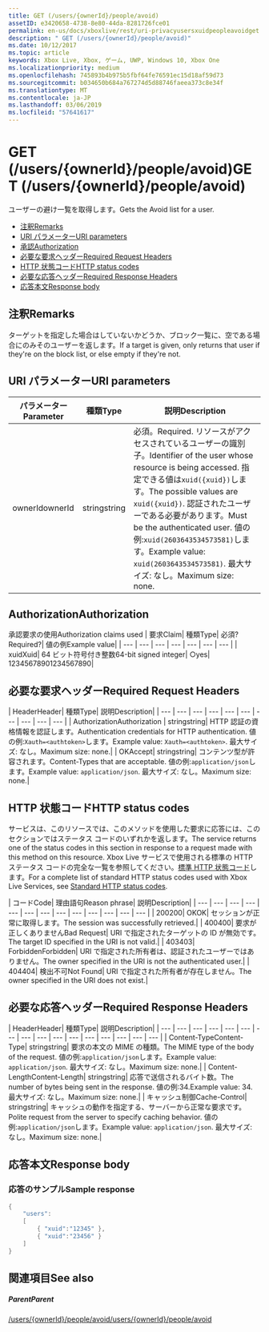 ```yaml
---
title: GET (/users/{ownerId}/people/avoid)
assetID: e3420658-4738-8e80-44da-8281726fce01
permalink: en-us/docs/xboxlive/rest/uri-privacyusersxuidpeopleavoidget.html
description: " GET (/users/{ownerId}/people/avoid)"
ms.date: 10/12/2017
ms.topic: article
keywords: Xbox Live, Xbox, ゲーム, UWP, Windows 10, Xbox One
ms.localizationpriority: medium
ms.openlocfilehash: 745893b4b975b5fbf64fe76591ec15d18af59d73
ms.sourcegitcommit: b034650b684a767274d5d88746faeea373c8e34f
ms.translationtype: MT
ms.contentlocale: ja-JP
ms.lasthandoff: 03/06/2019
ms.locfileid: "57641617"
---
```

# <a name="get-usersowneridpeopleavoid"></a><span data-ttu-id="fb483-104">GET (/users/{ownerId}/people/avoid)</span><span class="sxs-lookup"><span data-stu-id="fb483-104">GET (/users/{ownerId}/people/avoid)</span></span>
<span data-ttu-id="fb483-105">ユーザーの避け一覧を取得します。</span><span class="sxs-lookup"><span data-stu-id="fb483-105">Gets the Avoid list for a user.</span></span>

  * [<span data-ttu-id="fb483-106">注釈</span><span class="sxs-lookup"><span data-stu-id="fb483-106">Remarks</span></span>](#ID4EQ)
  * [<span data-ttu-id="fb483-107">URI パラメーター</span><span class="sxs-lookup"><span data-stu-id="fb483-107">URI parameters</span></span>](#ID4EZ)
  * [<span data-ttu-id="fb483-108">承認</span><span class="sxs-lookup"><span data-stu-id="fb483-108">Authorization</span></span>](#ID4EEB)
  * [<span data-ttu-id="fb483-109">必要な要求ヘッダー</span><span class="sxs-lookup"><span data-stu-id="fb483-109">Required Request Headers</span></span>](#ID4EJC)
  * [<span data-ttu-id="fb483-110">HTTP 状態コード</span><span class="sxs-lookup"><span data-stu-id="fb483-110">HTTP status codes</span></span>](#ID4EYD)
  * [<span data-ttu-id="fb483-111">必要な応答ヘッダー</span><span class="sxs-lookup"><span data-stu-id="fb483-111">Required Response Headers</span></span>](#ID4E1F)
  * [<span data-ttu-id="fb483-112">応答本文</span><span class="sxs-lookup"><span data-stu-id="fb483-112">Response body</span></span>](#ID4ESH)

<a id="ID4EQ"></a>


## <a name="remarks"></a><span data-ttu-id="fb483-113">注釈</span><span class="sxs-lookup"><span data-stu-id="fb483-113">Remarks</span></span>

<span data-ttu-id="fb483-114">ターゲットを指定した場合はしていないかどうか、ブロック一覧に、空である場合にのみそのユーザーを返します。</span><span class="sxs-lookup"><span data-stu-id="fb483-114">If a target is given, only returns that user if they're on the block list, or else empty if they're not.</span></span>

<a id="ID4EZ"></a>


## <a name="uri-parameters"></a><span data-ttu-id="fb483-115">URI パラメーター</span><span class="sxs-lookup"><span data-stu-id="fb483-115">URI parameters</span></span>

| <span data-ttu-id="fb483-116">パラメーター</span><span class="sxs-lookup"><span data-stu-id="fb483-116">Parameter</span></span>| <span data-ttu-id="fb483-117">種類</span><span class="sxs-lookup"><span data-stu-id="fb483-117">Type</span></span>| <span data-ttu-id="fb483-118">説明</span><span class="sxs-lookup"><span data-stu-id="fb483-118">Description</span></span>|
| --- | --- | --- |
| <span data-ttu-id="fb483-119">ownerId</span><span class="sxs-lookup"><span data-stu-id="fb483-119">ownerId</span></span>| <span data-ttu-id="fb483-120">string</span><span class="sxs-lookup"><span data-stu-id="fb483-120">string</span></span>| <span data-ttu-id="fb483-121">必須。</span><span class="sxs-lookup"><span data-stu-id="fb483-121">Required.</span></span> <span data-ttu-id="fb483-122">リソースがアクセスされているユーザーの識別子。</span><span class="sxs-lookup"><span data-stu-id="fb483-122">Identifier of the user whose resource is being accessed.</span></span> <span data-ttu-id="fb483-123">指定できる値は<code>xuid({xuid})</code>します。</span><span class="sxs-lookup"><span data-stu-id="fb483-123">The possible values are <code>xuid({xuid})</code>.</span></span> <span data-ttu-id="fb483-124">認証されたユーザーである必要があります。</span><span class="sxs-lookup"><span data-stu-id="fb483-124">Must be the authenticated user.</span></span> <span data-ttu-id="fb483-125">値の例:<code>xuid(2603643534573581)</code>します。</span><span class="sxs-lookup"><span data-stu-id="fb483-125">Example value: <code>xuid(2603643534573581)</code>.</span></span> <span data-ttu-id="fb483-126">最大サイズ: なし。</span><span class="sxs-lookup"><span data-stu-id="fb483-126">Maximum size: none.</span></span> |

<a id="ID4EEB"></a>


## <a name="authorization"></a><span data-ttu-id="fb483-127">Authorization</span><span class="sxs-lookup"><span data-stu-id="fb483-127">Authorization</span></span>

<span data-ttu-id="fb483-128">承認要求の使用</span><span class="sxs-lookup"><span data-stu-id="fb483-128">Authorization claims used</span></span> | <span data-ttu-id="fb483-129">要求</span><span class="sxs-lookup"><span data-stu-id="fb483-129">Claim</span></span>| <span data-ttu-id="fb483-130">種類</span><span class="sxs-lookup"><span data-stu-id="fb483-130">Type</span></span>| <span data-ttu-id="fb483-131">必須?</span><span class="sxs-lookup"><span data-stu-id="fb483-131">Required?</span></span>| <span data-ttu-id="fb483-132">値の例</span><span class="sxs-lookup"><span data-stu-id="fb483-132">Example value</span></span>|
| --- | --- | --- | --- | --- | --- | --- |
| <span data-ttu-id="fb483-133">xuid</span><span class="sxs-lookup"><span data-stu-id="fb483-133">Xuid</span></span>| <span data-ttu-id="fb483-134">64 ビット符号付き整数</span><span class="sxs-lookup"><span data-stu-id="fb483-134">64-bit signed integer</span></span>| <span data-ttu-id="fb483-135">○</span><span class="sxs-lookup"><span data-stu-id="fb483-135">yes</span></span>| <span data-ttu-id="fb483-136">1234567890</span><span class="sxs-lookup"><span data-stu-id="fb483-136">1234567890</span></span>|

<a id="ID4EJC"></a>


## <a name="required-request-headers"></a><span data-ttu-id="fb483-137">必要な要求ヘッダー</span><span class="sxs-lookup"><span data-stu-id="fb483-137">Required Request Headers</span></span>

| <span data-ttu-id="fb483-138">Header</span><span class="sxs-lookup"><span data-stu-id="fb483-138">Header</span></span>| <span data-ttu-id="fb483-139">種類</span><span class="sxs-lookup"><span data-stu-id="fb483-139">Type</span></span>| <span data-ttu-id="fb483-140">説明</span><span class="sxs-lookup"><span data-stu-id="fb483-140">Description</span></span>|
| --- | --- | --- | --- | --- | --- | --- | --- | --- | --- |
| <span data-ttu-id="fb483-141">Authorization</span><span class="sxs-lookup"><span data-stu-id="fb483-141">Authorization</span></span> | <span data-ttu-id="fb483-142">string</span><span class="sxs-lookup"><span data-stu-id="fb483-142">string</span></span>| <span data-ttu-id="fb483-143">HTTP 認証の資格情報を認証します。</span><span class="sxs-lookup"><span data-stu-id="fb483-143">Authentication credentials for HTTP authentication.</span></span> <span data-ttu-id="fb483-144">値の例:<code>Xauth=&lt;authtoken></code>します。</span><span class="sxs-lookup"><span data-stu-id="fb483-144">Example value: <code>Xauth=&lt;authtoken></code>.</span></span> <span data-ttu-id="fb483-145">最大サイズ: なし。</span><span class="sxs-lookup"><span data-stu-id="fb483-145">Maximum size: none.</span></span>|
| <span data-ttu-id="fb483-146">OK</span><span class="sxs-lookup"><span data-stu-id="fb483-146">Accept</span></span>| <span data-ttu-id="fb483-147">string</span><span class="sxs-lookup"><span data-stu-id="fb483-147">string</span></span>| <span data-ttu-id="fb483-148">コンテンツ型が許容されます。</span><span class="sxs-lookup"><span data-stu-id="fb483-148">Content-Types that are acceptable.</span></span> <span data-ttu-id="fb483-149">値の例:<code>application/json</code>します。</span><span class="sxs-lookup"><span data-stu-id="fb483-149">Example value: <code>application/json</code>.</span></span> <span data-ttu-id="fb483-150">最大サイズ: なし。</span><span class="sxs-lookup"><span data-stu-id="fb483-150">Maximum size: none.</span></span>|

<a id="ID4EYD"></a>


## <a name="http-status-codes"></a><span data-ttu-id="fb483-151">HTTP 状態コード</span><span class="sxs-lookup"><span data-stu-id="fb483-151">HTTP status codes</span></span>

<span data-ttu-id="fb483-152">サービスは、このリソースでは、このメソッドを使用した要求に応答には、このセクションではステータス コードのいずれかを返します。</span><span class="sxs-lookup"><span data-stu-id="fb483-152">The service returns one of the status codes in this section in response to a request made with this method on this resource.</span></span> <span data-ttu-id="fb483-153">Xbox Live サービスで使用される標準の HTTP ステータス コードの完全な一覧を参照してください。[標準 HTTP 状態コード](../../additional/httpstatuscodes.md)します。</span><span class="sxs-lookup"><span data-stu-id="fb483-153">For a complete list of standard HTTP status codes used with Xbox Live Services, see [Standard HTTP status codes](../../additional/httpstatuscodes.md).</span></span>

| <span data-ttu-id="fb483-154">コード</span><span class="sxs-lookup"><span data-stu-id="fb483-154">Code</span></span>| <span data-ttu-id="fb483-155">理由語句</span><span class="sxs-lookup"><span data-stu-id="fb483-155">Reason phrase</span></span>| <span data-ttu-id="fb483-156">説明</span><span class="sxs-lookup"><span data-stu-id="fb483-156">Description</span></span>|
| --- | --- | --- | --- | --- | --- | --- | --- | --- | --- | --- | --- | --- |
| <span data-ttu-id="fb483-157">200</span><span class="sxs-lookup"><span data-stu-id="fb483-157">200</span></span>| <span data-ttu-id="fb483-158">OK</span><span class="sxs-lookup"><span data-stu-id="fb483-158">OK</span></span>| <span data-ttu-id="fb483-159">セッションが正常に取得します。</span><span class="sxs-lookup"><span data-stu-id="fb483-159">The session was successfully retrieved.</span></span>|
| <span data-ttu-id="fb483-160">400</span><span class="sxs-lookup"><span data-stu-id="fb483-160">400</span></span>| <span data-ttu-id="fb483-161">要求が正しくありません</span><span class="sxs-lookup"><span data-stu-id="fb483-161">Bad Request</span></span>| <span data-ttu-id="fb483-162">URI で指定されたターゲットの ID が無効です。</span><span class="sxs-lookup"><span data-stu-id="fb483-162">The target ID specified in the URI is not valid.</span></span>|
| <span data-ttu-id="fb483-163">403</span><span class="sxs-lookup"><span data-stu-id="fb483-163">403</span></span>| <span data-ttu-id="fb483-164">Forbidden</span><span class="sxs-lookup"><span data-stu-id="fb483-164">Forbidden</span></span>| <span data-ttu-id="fb483-165">URI で指定された所有者は、認証されたユーザーではありません。</span><span class="sxs-lookup"><span data-stu-id="fb483-165">The owner specified in the URI is not the authenticated user.</span></span>|
| <span data-ttu-id="fb483-166">404</span><span class="sxs-lookup"><span data-stu-id="fb483-166">404</span></span>| <span data-ttu-id="fb483-167">検出不可</span><span class="sxs-lookup"><span data-stu-id="fb483-167">Not Found</span></span>| <span data-ttu-id="fb483-168">URI で指定された所有者が存在しません。</span><span class="sxs-lookup"><span data-stu-id="fb483-168">The owner specified in the URI does not exist.</span></span>|

<a id="ID4E1F"></a>


## <a name="required-response-headers"></a><span data-ttu-id="fb483-169">必要な応答ヘッダー</span><span class="sxs-lookup"><span data-stu-id="fb483-169">Required Response Headers</span></span>

| <span data-ttu-id="fb483-170">Header</span><span class="sxs-lookup"><span data-stu-id="fb483-170">Header</span></span>| <span data-ttu-id="fb483-171">種類</span><span class="sxs-lookup"><span data-stu-id="fb483-171">Type</span></span>| <span data-ttu-id="fb483-172">説明</span><span class="sxs-lookup"><span data-stu-id="fb483-172">Description</span></span>|
| --- | --- | --- | --- | --- | --- | --- | --- | --- | --- | --- | --- | --- | --- | --- | --- |
| <span data-ttu-id="fb483-173">Content-Type</span><span class="sxs-lookup"><span data-stu-id="fb483-173">Content-Type</span></span>| <span data-ttu-id="fb483-174">string</span><span class="sxs-lookup"><span data-stu-id="fb483-174">string</span></span>| <span data-ttu-id="fb483-175">要求の本文の MIME の種類。</span><span class="sxs-lookup"><span data-stu-id="fb483-175">The MIME type of the body of the request.</span></span> <span data-ttu-id="fb483-176">値の例:<code>application/json</code>します。</span><span class="sxs-lookup"><span data-stu-id="fb483-176">Example value: <code>application/json</code>.</span></span> <span data-ttu-id="fb483-177">最大サイズ: なし。</span><span class="sxs-lookup"><span data-stu-id="fb483-177">Maximum size: none.</span></span>|
| <span data-ttu-id="fb483-178">Content-Length</span><span class="sxs-lookup"><span data-stu-id="fb483-178">Content-Length</span></span>| <span data-ttu-id="fb483-179">string</span><span class="sxs-lookup"><span data-stu-id="fb483-179">string</span></span>| <span data-ttu-id="fb483-180">応答で送信されるバイト数。</span><span class="sxs-lookup"><span data-stu-id="fb483-180">The number of bytes being sent in the response.</span></span> <span data-ttu-id="fb483-181">値の例:34.</span><span class="sxs-lookup"><span data-stu-id="fb483-181">Example value: 34.</span></span> <span data-ttu-id="fb483-182">最大サイズ: なし。</span><span class="sxs-lookup"><span data-stu-id="fb483-182">Maximum size: none.</span></span>|
| <span data-ttu-id="fb483-183">キャッシュ制御</span><span class="sxs-lookup"><span data-stu-id="fb483-183">Cache-Control</span></span>| <span data-ttu-id="fb483-184">string</span><span class="sxs-lookup"><span data-stu-id="fb483-184">string</span></span>| <span data-ttu-id="fb483-185">キャッシュの動作を指定する、サーバーから正常な要求です。</span><span class="sxs-lookup"><span data-stu-id="fb483-185">Polite request from the server to specify caching behavior.</span></span> <span data-ttu-id="fb483-186">値の例:<code>application/json</code>します。</span><span class="sxs-lookup"><span data-stu-id="fb483-186">Example value: <code>application/json</code>.</span></span> <span data-ttu-id="fb483-187">最大サイズ: なし。</span><span class="sxs-lookup"><span data-stu-id="fb483-187">Maximum size: none.</span></span>|

<a id="ID4ESH"></a>


## <a name="response-body"></a><span data-ttu-id="fb483-188">応答本文</span><span class="sxs-lookup"><span data-stu-id="fb483-188">Response body</span></span>

<a id="ID4EYH"></a>


### <a name="sample-response"></a><span data-ttu-id="fb483-189">応答のサンプル</span><span class="sxs-lookup"><span data-stu-id="fb483-189">Sample response</span></span>


```cpp
{
    "users":
    [
        { "xuid":"12345" },
        { "xuid":"23456" }
    ]
}

```


<a id="ID4EDAAC"></a>


## <a name="see-also"></a><span data-ttu-id="fb483-190">関連項目</span><span class="sxs-lookup"><span data-stu-id="fb483-190">See also</span></span>

<a id="ID4EFAAC"></a>


##### <a name="parent"></a><span data-ttu-id="fb483-191">Parent</span><span class="sxs-lookup"><span data-stu-id="fb483-191">Parent</span></span>

[<span data-ttu-id="fb483-192">/users/{ownerId}/people/avoid</span><span class="sxs-lookup"><span data-stu-id="fb483-192">/users/{ownerId}/people/avoid</span></span>](uri-privacyusersxuidpeopleavoid.md)
